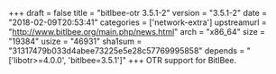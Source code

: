 +++
draft = false
title = "bitlbee-otr 3.5.1-2"
version = "3.5.1-2"
date = "2018-02-09T20:53:41"
categories = ['network-extra']
upstreamurl = "http://www.bitlbee.org/main.php/news.html"
arch = "x86_64"
size = "19384"
usize = "46931"
sha1sum = "31317479b033d4abee73225e5e28c57769995858"
depends = "['libotr>=4.0.0', 'bitlbee=3.5.1']"
+++
OTR support for BitlBee.